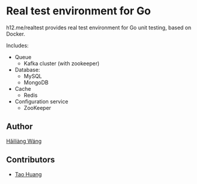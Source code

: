 Real test environment for Go
============================

h12.me/realtest provides real test environment for Go unit testing, based on Docker.

Includes:

* Queue
  - Kafka cluster (with zookeeper)
* Database:
  - MySQL
  - MongoDB
* Cache
  - Redis
* Configuration service
  - ZooKeeper

Author
------

[Hǎiliàng Wáng](https://github.com/h12w)

Contributors
------------

* [Tao Huang](https://github.com/AnotherGoogleFans)


